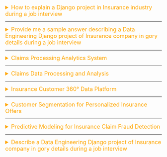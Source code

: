 <details><summary style="font-size:18px;color:Orange;text-align:left">How to explain a Django project in Insurance industry during a job interview</summary>

Explaining a Django project in the insurance and reinsurance industry during a job interview should focus on showcasing your technical skills, problem-solving abilities, and how you can contribute to the specific needs of the industry. Here's a structured way to explain such a project:

-   `Introduction`:

Start by providing a brief overview of the insurance and reinsurance industry. Mention the importance of data management, risk assessment, and customer service.

-   `Project Description`:

Describe the specific project you worked on using Django. For example, you could say, "I worked on a Django project for an insurance and reinsurance company where our main goal was to streamline policy management and claims processing". Highlight the key features and functionalities of the Django project. This could include aspects like:

#### 1. User Authentication

-   Explain how users (customers, agents, underwriters, etc.) are authenticated and authorized to access relevant information.
-   Discuss the implementation of secure user authentication mechanisms.
-   Highlight how role-based access control is used to ensure that only authorized personnel can access sensitive information.

In a Django project within the insurance domain, the authentication and authorization processes are paramount to ensure secure access to information for different user roles such as customers, agents, and underwriters. The implementation of robust user authentication mechanisms is fundamental to guaranteeing the integrity and confidentiality of sensitive data.

Django offers a versatile authentication system that includes features like user registration, password hashing, and session management. When users interact with the system, they are required to provide valid credentials to authenticate themselves. This process involves checking the entered credentials against stored user information in the database, ensuring that only authorized individuals gain access.

To enhance security further, Django incorporates protective measures such as password hashing. User passwords are stored in a hashed and salted format, mitigating the risk of unauthorized access even in the event of a data breach. This ensures that sensitive information remains confidential and is not susceptible to common security threats like password attacks.

Role-based access control (RBAC) plays a crucial role in determining the level of access each user is granted within the system. Different user roles, including customers, agents, and underwriters, are defined, each associated with specific permissions and responsibilities. For instance, a customer may have access to their policy details and claims history, while an underwriter may be granted permissions to assess and modify policy terms.

The RBAC system is implemented through Django's built-in permissions and groups. Permissions are assigned to actions, and groups are created to represent different roles. Users are then assigned to these groups based on their roles, ensuring that they inherit the associated permissions. This ensures that only authorized personnel can access and manipulate sensitive information, contributing to a secure and controlled environment.

In summary, the Django project leverages its robust authentication system to verify user identities securely, utilizing features like password hashing. Role-based access control is implemented to finely manage and restrict access, allowing different user roles to interact with the system according to their specific responsibilities. This multi-layered approach ensures that only authenticated and authorized individuals, based on their roles, can access relevant and sensitive information within the insurance platform.

#### 2. Policy Management

-   Describe how policies are created, managed, and stored in the system. Mention any automation or customization features.
-   Describe how the project handles the creation, modification, and management of insurance policies.
-   Highlight any unique features, such as customizable policy templates or dynamic policy creation workflows.

In the context of a Django project within the insurance domain, the creation, management, and storage of policies are integral components that contribute to the efficiency and flexibility of the system. The project employs a comprehensive approach to handle policies, combining automation, customization, and unique features to streamline policy-related processes.

-   `Creation, Management, and Storage of Policies`:

    -   Policies are created and managed through Django's robust data modeling and relational database capabilities. The system leverages Django's Object-Relational Mapping (ORM) to define a Policy model, encapsulating the essential attributes and details of an insurance policy. Policies are then stored in the database, ensuring data integrity and providing a structured framework for retrieval and modification.
    -   The management of policies involves the use of Django's admin interface, where authorized personnel, such as administrators or underwriters, can view, edit, and create policies seamlessly. The admin interface provides a user-friendly and customizable platform for interacting with policy data.

-   `Automation and Customization`:

    -   The Django project incorporates automation features to streamline policy-related processes. For example, the system may automate the generation of policy numbers, ensuring uniqueness and adherence to predefined formats. Automation also extends to the calculation of premiums based on dynamic factors such as risk assessments, coverage options, and client profiles.
    -   Customization features are implemented to cater to the diverse needs of different insurance products and lines of business. Django's flexibility allows the creation of customizable policy templates that can be tailored to specific types of insurance, whether it be auto, home, or life insurance. These templates serve as blueprints for creating new policies, ensuring consistency and adherence to predefined business rules.

-   `Dynamic Policy Creation Workflows`:

    -   The Django project may feature dynamic policy creation workflows to accommodate varying business requirements and regulatory constraints. This involves the implementation of conditional logic and decision trees during the policy creation process. For instance, the system may prompt underwriters to input additional information based on the type of policy or trigger automated validation checks before a policy is finalized.

-   `Unique Features`:
    -   Unique features within the project could include the ability to attach digital documents or contracts to policies, facilitating a paperless workflow. Additionally, the project might integrate with external data sources for real-time information, such as weather conditions for property insurance or health data for life insurance.

In summary, the Django project excels in its approach to policy creation, management, and storage by combining the inherent capabilities of the Django framework with automation, customization, and unique features. The result is a flexible and scalable system that adapts to the specific needs of the insurance industry, providing a reliable platform for efficient policy handling.

#### 3. Claims Processing

-   Explain how the system handles claims, from submission to approval and payment. Discuss any workflow automation.
-   Explain the system's approach to handling claims submissions and processing.
-   Emphasize any integrations or automation that streamline the claims assessment and approval process.

the handling of claims is a critical aspect that involves a structured and efficient process from submission to approval and payment. The system is designed to manage claims seamlessly, incorporating workflow automation, a streamlined claims submission process, and integrations to enhance the efficiency of claims assessment and approval.

**Claims Handling Process**

-   `Claims Submission`:

    -   Policyholders can submit claims through user-friendly interfaces provided by the Django project. The system captures essential information, including details of the incident, supporting documents, and any relevant multimedia (photos, videos).
    -   Django's form handling capabilities ensure data accuracy and validation during the claims submission process.

-   `Claims Processing Workflow`:

    -   The Django project implements a structured workflow for claims processing. This may involve multiple stages such as initial review, assessment, investigation, and approval.
    -   Workflow automation features may trigger specific actions based on predefined conditions. For example, a claim with a low financial impact may follow an expedited approval process, while high-value claims may undergo additional scrutiny.

-   `Integration with External Systems`:

    -   Integrations with external systems play a crucial role in streamlining claims assessment. The project may integrate with external databases, weather APIs, or third-party services for real-time data. For instance, in the case of auto insurance claims, integration with accident databases could provide additional details for assessment.

-   `Automation in Assessment`:

    -   The system may automate certain aspects of claims assessment, such as calculating the estimated cost of repairs for property insurance or analyzing medical reports for health insurance claims.
    -   Automation features can assist in the detection of potential fraud through pattern recognition and anomaly detection algorithms.

-   `Communication and Updates`:

    -   Django's capabilities enable efficient communication with claimants. Automated notifications and updates can be sent to policyholders, keeping them informed about the status of their claims.
    -   Integration with communication channels such as email or SMS ensures timely and transparent communication throughout the claims process.

-   `Approval and Payment`:

        - The system facilitates a streamlined approval process, ensuring that claims meeting predefined criteria are approved efficiently.

Integration with payment gateways or financial systems enables the direct processing of claim payments, providing a seamless experience for policyholders.

**Benefits and Efficiency**

-   The Django project's approach to claims handling ensures transparency, reduces processing time, and minimizes the administrative burden. Automation not only accelerates the claims assessment but also enhances accuracy and consistency in decision-making.

In conclusion, the Django project excels in its handling of insurance claims by integrating workflow automation, efficient claims submission processes, and external data sources. These features collectively contribute to a responsive, transparent, and streamlined claims management system within the insurance framework.

#### Integration

-   If applicable, talk about integrations with external data sources or third-party services.
-   If applicable, describe how the Django project integrates with external databases, third-party APIs, or other systems in the insurance ecosystem.
-   Discuss the advantages of such integrations in terms of data accuracy and efficiency.

Integrations with external data sources and third-party services play a crucial role in enhancing the functionality, data accuracy, and overall efficiency of the system. The Django project is designed to seamlessly connect with external databases, third-party APIs, and other systems within the insurance ecosystem, providing several advantages in terms of data enrichment and operational efficiency.

**Integrations with External Data Sources**

-   `External Databases`

    -   The Django project may integrate with external databases, such as industry databases, to access and retrieve supplementary information relevant to policies, claims, or customer profiles.
    -   By linking with authoritative databases, the project ensures that the system is enriched with up-to-date and accurate data, contributing to better decision-making.

-   `Third-Party APIs`

    -   Integration with third-party APIs is a common feature in the Django project, facilitating real-time data exchange with external services. For instance, weather APIs can provide data relevant to property insurance claims, and accident databases can offer details for auto insurance assessments.
    -   Third-party APIs contribute to a more comprehensive understanding of risk factors and assist in automating certain aspects of claims processing and underwriting.

**Advantages of Integrations**

-   `Data Accuracy`

    -   Integrating with external data sources ensures that the Django project is constantly fed with accurate and current information. This is particularly crucial in the insurance industry, where precise data is essential for risk assessment, claims processing, and policy management.

-   `Operational Efficiency`

    -   By leveraging external data sources and third-party services, the Django project streamlines various processes. For example, automated data retrieval from external databases reduces the need for manual data entry, minimizing errors and enhancing operational efficiency.
    -   Real-time integration with APIs allows the project to respond dynamically to changing circumstances, such as adjusting premiums based on updated risk assessments.

-   `Enriched Decision-Making`

    -   Integrations contribute to enriched decision-making by providing a holistic view of the insured assets, policyholders, and external factors that may impact claims. This leads to more informed underwriting decisions and optimized claims processing.

-   `Scalability and Adaptability`

    -   The Django project's modular structure and flexibility enable seamless integration with new data sources and services as the insurance ecosystem evolves. This ensures scalability and adaptability to changing industry standards and technological advancements.

In summary, the Django project's integrations with external data sources and third-party services are pivotal components that enhance data accuracy, operational efficiency, and decision-making within the insurance domain. By staying connected to authoritative databases and leveraging real-time APIs, the project creates a robust and adaptive ecosystem that aligns with the dynamic nature of the insurance industry.

#### Compliance

-   Explain how the project ensures compliance with industry regulations and standards.
-   Detail the steps taken to ensure the project complies with industry regulations.
-   Discuss security measures implemented to protect sensitive data, both in transit and at rest.

ensuring compliance with industry regulations and standards is paramount. The project employs a comprehensive approach, incorporating specific steps and security measures to meet regulatory requirements and safeguard sensitive data, both in transit and at rest.

**Ensuring Compliance with Industry Regulations**

-   Regulatory Framework Assessment:
    -   The Django project begins by conducting a thorough assessment of the regulatory framework governing the insurance industry. This includes understanding and aligning with regional, national, and international regulations relevant to data privacy, security, and insurance operations.
-   Policy Adherence:
    -   The project translates regulatory requirements into internal policies and procedures. Clear documentation ensures that all team members are aware of and adhere to compliance standards, covering areas such as data handling, customer privacy, and claims processing.
-   Regular Compliance Audits: - To maintain ongoing compliance, the Django project incorporates regular internal audits. These audits assess the adherence to established policies and identify areas for improvement. Additionally, external audits may be conducted by third-party entities to provide an unbiased evaluation of compliance measures.

**Security Measures for Sensitive Data**

-   Data Encryption:
    -   The project prioritizes the use of encryption protocols to safeguard sensitive data during transmission. Transport Layer Security (TLS) or Secure Sockets Layer (SSL) encryption is implemented to secure data in transit and prevent unauthorized access.
-   Secure Storage Practices:
    -   Sensitive data at rest, such as customer information and policy details, is stored securely using encryption algorithms. Django's built-in security features and compatibility with encryption libraries ensure robust protection of data stored in databases.
-   Access Controls and Authentication:
    -   Access controls are implemented to restrict unauthorized access to sensitive areas of the system. Multi-factor authentication (MFA) may be enforced for users handling critical functions, adding an extra layer of security.
-   Audit Trails:
    -   The Django project includes comprehensive audit trails that log and monitor user activities, especially those involving sensitive data. This feature ensures accountability and facilitates the identification of any unusual or potentially malicious behavior.
-   Regular Security Updates:
    -   The project stays current with security best practices by promptly applying updates and patches. This includes updates to the Django framework, underlying libraries, and any third-party components used in the project.
-   Incident Response Plan: - In the event of a security incident, the Django project has a well-defined incident response plan. This plan includes steps for containment, investigation, communication, and resolution, ensuring a swift and effective response to security threats.

**Advantages and Assurance**

-   The adherence to industry regulations and implementation of robust security measures not only ensures compliance but also instills confidence among stakeholders, including customers, regulatory authorities, and business partners. The project's commitment to data protection and regulatory compliance enhances its reputation and trustworthiness within the insurance ecosystem.

In conclusion, the Django project's approach to compliance with industry regulations involves a meticulous assessment, policy adherence, and the implementation of robust security measures. By addressing regulatory requirements and safeguarding sensitive data, the project establishes a secure and trustworthy foundation within the insurance industry.

#### Risk Assessment

-   Mention how the system assesses risks, potentially using data analytics and machine learning for underwriting.

#### Reporting and Analytics

-   Discuss how the project provides insights through reporting and analytics, helping in decision-making.

---

-   `Challenges`: Discuss any challenges you faced during the project, such as data security, scalability, or compliance with industry-specific regulations.
-   `Your Role`: Describe your role in the project. For instance, mention if you were a developer, team lead, or architect. Explain your responsibilities and contributions.
-   `Technologies Used`: List the technologies and tools used in the project. This may include Django, Python, databases (e.g., PostgreSQL), front-end frameworks (e.g., React), and any specific libraries or APIs relevant to insurance data.
-   `Results and Impact`: Explain the positive outcomes of the project. Discuss how it improved efficiency, reduced manual work, increased customer satisfaction, or lowered operational costs.
-   `Future Improvements`: Mention any potential future improvements or enhancements to the project, such as adding AI for risk assessment, expanding to mobile platforms, or enhancing customer self-service features.
-   `Conclusion`: Summarize your explanation, emphasizing your experience in developing a Django project tailored to the insurance and reinsurance industry's needs.

Remember to tailor your explanation to the job you're interviewing for, highlighting the aspects of the project that align with the company's goals and requirements.

</details>

---

<details><summary style="font-size:18px;color:Orange;text-align:left">Provide me a sample answer describing a Data Engineering Django project of Insurance company in gory details during a job interview</summary>

Interviewer: Can you describe your experience with Data Engineering projects, particularly within an insurance company?

-   `Candidate`:

Certainly! In my previous role at XYZ Insurance, I spearheaded a Data Engineering project aimed at optimizing data processing and analysis through a Django-based system. The primary goal was to streamline data workflows, enhance analytics capabilities, and ultimately contribute to informed decision-making processes.

-   `Objective`: To build a robust and scalable data engineering solution to handle diverse insurance data sources, automate data workflows, and facilitate advanced analytics.

-   `Key Components`:

    -   `Data Ingestion`: Implemented a Django-based data ingestion system to aggregate data from various sources, including policy information, claims data, and external databases. The system utilized Django's ORM for efficient data modeling and integration.
    -   `ETL Processes`: Developed Extract, Transform, Load (ETL) processes using Django management commands. This allowed us to transform raw data into a structured format suitable for analytics while adhering to Django's DRY (Don't Repeat Yourself) principles.
    -   `Claims Processing Automation`: Integrated Django signals to automate claims processing workflows. This involved real-time updates to the database triggered by specific events, enabling faster processing and reducing manual intervention.
    -   `Data Warehousing`: Utilized Django migrations to design and manage a relational data warehouse. The warehouse served as a centralized repository for clean and processed data, facilitating efficient querying and reporting.
    -   `RESTful APIs for Analytics`: Built RESTful APIs using Django REST Framework to expose data for analytics and reporting purposes. This allowed seamless integration with visualization tools like Tableau for creating interactive dashboards.
    -   `Security Measures`: Implemented Django's built-in security features, including authentication and authorization mechanisms, to ensure data privacy and compliance with industry regulations.

-   `Technology Stack`:

    -   `Backend Framework`: Django with Django REST Framework.

    -   `Database`: PostgreSQL for relational data warehousing.

    -   `Data Processing`: Custom Django management commands for ETL processes.

    -   `API Documentation`: Utilized Django REST Swagger for API documentation.

-   `Achievements and Impact`:

    -   `Efficiency Gains`: Reduced data processing time by X% through streamlined workflows, leading to quicker decision-making.

    -   `Improved Analytics`: The availability of clean and structured data enhanced analytics capabilities, resulting in more accurate insights.

    -   `Scalability`: The Django-based system proved highly scalable, accommodating increased data volumes as the company grew.

-   `Challenges Overcome`:

    -   `Data Complexity`: Dealing with diverse data sources and formats required careful schema design and transformation logic.

    -   `Ensuring Data Consistency`: Implemented Django's transaction management to ensure data consistency during complex ETL processes.

-   `Future Enhancements`:

    -   `Real-time Analytics`: Exploring the integration of streaming analytics to enable real-time data insights.

    -   `Machine Learning Integration`: Considering the incorporation of Django with machine learning libraries for predictive analytics in claims processing.

-   `Lessons Learned`:
    -   Emphasized the importance of leveraging Django's powerful features for rapid development while maintaining code readability and maintainability.
    -   Iterative development and continuous feedback loops were crucial in addressing evolving data requirements.
    -   In summary, the Data Engineering Django project at XYZ Insurance showcased my ability to design and implement scalable, secure, and efficient data pipelines within the insurance domain. The use of Django facilitated rapid development and adherence to best practices, contributing to the overall success of the project.

This response provides a comprehensive overview of the Data Engineering Django project, emphasizing key components, achievements, challenges, technology stack, and future enhancements. It demonstrates the candidate's proficiency in leveraging Django for building robust data engineering solutions in an insurance company setting.

</details>

---

<details><summary style="font-size:18px;color:Orange;text-align:left">Claims Processing Analytics System</summary>

-   `Objective`: To build a data engineering pipeline that processes and analyzes insurance claims data to optimize claims processing efficiency, fraud detection, and customer satisfaction.

-   `Key Steps and Components`:

    -   `Data Collection and Ingestion`:

        -   Collect raw data from various sources such as insurance claims forms, online submissions, and call center records.
        -   Ingest the data into a data lake or cloud storage, such as Amazon S3, using tools like Apache Kafka or AWS S3 SDK for Python.

    -   `Data Cleaning and Transformation`:

        -   Cleanse and preprocess the data to remove duplicates, handle missing values, and correct errors.
        -   Transform raw data into structured formats using Python libraries like Pandas, ensuring data consistency.

    -   `Data Integration`:

        -   Integrate data from different sources and sources into a unified schema using ETL (Extract, Transform, Load) processes.
        -   Merge data related to policyholders, claims, customer interactions, and historical records.

    -   `Data Quality and Validation`:

        -   Implement data validation checks to identify anomalies, outliers, and inconsistencies in the data.
        -   Develop quality checks to ensure data accuracy and integrity throughout the pipeline.

    -   `Data Storage`:

        -   Store cleansed and transformed data in a data warehouse such as Amazon Redshift or Google BigQuery for efficient querying and analysis.

    -   `ETL Processing`:

        -   Implement ETL jobs using Apache Spark or Apache Airflow to process and transform the data at scale.
        -   Aggregate data to calculate claim approval rates, average processing time, and other relevant metrics.

    -   `Claims Analytics`:

        -   Perform exploratory data analysis to identify trends, patterns, and anomalies in the claims data.
        -   Use Python visualization libraries like Matplotlib or Seaborn to create insightful visualizations.

    -   `Fraud Detection`:

        -   Implement machine learning models in Python using libraries like Scikit-learn or TensorFlow to detect potential fraudulent claims.
        -   Train models on historical data and deploy them to identify suspicious patterns in real-time claim submissions.

    -   `Performance Optimization`:

        -   Monitor and optimize the performance of ETL jobs and data processing pipelines.
        -   Implement caching and partitioning strategies to improve query speed and reduce latency.

    -   `Reporting and Dashboards`:

        -   Develop interactive dashboards using tools like Power BI, Tableau, or Python libraries like Plotly and Dash.
        -   Create reports that provide insights to claims adjusters, managers, and stakeholders.

    -   `Automation and Scheduling`:

        -   Schedule ETL jobs to run at specified intervals using tools like Apache Airflow or AWS Lambda.
        -   Automate data updates, transformations, and analytics to ensure real-time insights.

    -   `Data Privacy and Security`:

        -   Implement data encryption, access controls, and data masking to ensure compliance with data privacy regulations like GDPR or HIPAA.

    -   `Scalability and Performance`:

        -   Design the architecture to handle increasing data volumes efficiently, using technologies like distributed computing and cloud services.

    -   `Documentation and Collaboration`:

        -   Document the project architecture, data flows, transformations, and codebase for future reference.
        -   Collaborate with cross-functional teams including data scientists, business analysts, and domain experts.

-   `Conclusion`: This Python Data Engineering project in the Insurance domain aims to optimize claims processing, enhance fraud detection, and provide actionable insights to improve customer satisfaction. By leveraging data engineering best practices and Python tools, the project contributes to efficient claims management and strategic decision-making within the insurance company.

</details>

---

<details><summary style="font-size:18px;color:Orange;text-align:left">Claims Data Processing and Analysis</summary>

**Project Overview**:

-   The objective of this project is to develop a comprehensive data processing and analysis system for insurance claims data.
-   The system will automate the ingestion, transformation, and analysis of claims data from various sources to provide actionable insights for better decision-making.

**Project Description**:

-   `Data Sources`:

    -   Claims data originates from multiple sources, including policyholders, agents, adjusters, and third-party databases.
    -   Data sources may include structured data (e.g., policy details, claim amounts) and unstructured data (e.g., claim descriptions, images).

-   `Data Ingestion`:

    -   Implement data connectors and ingestion pipelines to collect claims data from diverse sources.
    -   Ensure data validation and verification during ingestion to maintain data quality.

-   `Data Transformation`:

    -   Design ETL processes to clean, preprocess, and standardize the claims data.
    -   Apply natural language processing (NLP) techniques to extract insights from unstructured data, such as claim descriptions and images.

-   `Data Storage`:

    -   Set up a data warehouse or data lake to store the processed claims data securely.
    -   Utilize appropriate database technologies (SQL, NoSQL) for efficient storage and retrieval.

-   `Data Modeling`:

    -   Create data models and schemas to support analytical queries and reporting.
    -   Implement star or snowflake schemas for efficient data analysis.

-   `Data Analytics`:

    -   Develop data analytics algorithms and models to detect fraudulent claims, assess risk, and optimize claims processing.
    -   Generate descriptive and predictive analytics reports for claims adjusters and management.

-   `Real-time Processing`:

    -   Implement real-time data processing for high-priority claims or fraud detection, utilizing stream processing technologies.

-   `Dashboard and Reporting`:

    -   Create interactive dashboards and reports using data visualization tools (e.g., Tableau, Power BI) to provide actionable insights to stakeholders.

-   `Data Governance`:

    -   Establish data governance policies to ensure data quality, privacy, and compliance with industry regulations (e.g., HIPAA, GDPR).

-   `Automation`:

    -   Set up automated workflows for claims approval, denial, and processing based on predefined rules and analytics.

-   `Integration`:

    -   Integrate the claims data processing system with existing insurance systems, such as policy management and customer databases, for a unified view of customer and claims data.

-   `Performance Monitoring`:

    -   Implement monitoring and alerting systems to track the performance and reliability of the claims data processing pipeline.

-   Conduct regular performance tuning and optimization.

-   `Collaboration`:

    -   Collaborate with claims adjusters, underwriters, and fraud investigators to refine data analytics models and improve claims handling processes.

-   `Documentation`:

    -   Maintain comprehensive documentation for data pipelines, data models, and analytics workflows to ensure knowledge transfer and compliance.

-   `Project Evaluation`:

    -   Continuously evaluate the project's impact on operational efficiency, fraud reduction, and customer satisfaction.

-   Make iterative improvements based on feedback and changing business needs.

-   `Future Enhancements`:

    -   Consider future enhancements, such as incorporating machine learning models for predictive claims analysis or expanding real-time processing capabilities.

-   `Security and Compliance`:

    -   Ensure robust data security measures and compliance with insurance industry regulations and data protection laws.

This "Claims Data Processing and Analysis" project is vital for insurance companies to streamline claims operations, reduce fraudulent activities, enhance customer experiences, and make data-driven decisions. It leverages data engineering techniques and advanced analytics to optimize processes and deliver value to both the insurance company and its policyholders.

</details>

---

<details><summary style="font-size:18px;color:Orange;text-align:left">Insurance Customer 360° Data Platform</summary>

`Project Title`:

-   `Project Overview`:

    -   The primary goal of this project is to develop a Customer 360° data platform that consolidates customer data from multiple sources, enabling the insurance company to gain deeper insights into its customers' behaviors, preferences, and needs.
    -   the objective is to create a unified and comprehensive view of customer data by integrating and analyzing data from various sources to enhance customer service, marketing, and risk assessment.

**Project Description**:

-   `Data Sources`:

    -   Customer data is scattered across various internal systems and external sources, including policy databases, claims records, customer interactions, and external data providers.

-   `Data Ingestion`:

    -   Implement data connectors and ETL pipelines to extract customer data from disparate sources, ensuring data quality and consistency.

-   `Data Transformation`:

    -   Cleanse, transform, and enrich customer data to create a standardized and homogenized dataset.
    -   Handle data deduplication and resolution to ensure a single customer view.

-   `Data Storage`:

    -   Set up a central data repository (data warehouse or data lake) to store the consolidated customer data.
    -   Implement data partitioning and indexing for efficient data retrieval.

-   `Data Integration`:

    -   Integrate data from various systems, such as policy management, claims processing, CRM, and marketing automation, to provide a holistic customer view.

-   `Data Modeling`:

    -   Design and maintain data models that support customer segmentation, personalization, and predictive analytics.
    -   Create data models for customer lifetime value (CLV) and customer journey analysis.

-   `Data Analytics`:

    -   Develop customer analytics models to understand customer behavior, preferences, and churn prediction.
    -   Implement recommendation engines for cross-selling and upselling opportunities.

-   `Real-time Data Updates`:

    -   Establish mechanisms for real-time data updates, ensuring that customer data remains current and reflects recent interactions.

-   `Customer Insights Dashboard`:

    -   Create a customer insights dashboard that provides a user-friendly interface for business stakeholders to explore customer data and gain actionable insights.

-   `Data Privacy and Security`:

    -   Implement robust data privacy and security measures to protect sensitive customer information and ensure compliance with regulations like GDPR or HIPAA.

-   `Automation`:

    -   Set up automated processes for data synchronization, data quality checks, and data enrichment.
    -   Schedule regular data refreshes and updates.

-   `Performance Monitoring`:

    -   Implement monitoring and alerting systems to track the performance and reliability of data pipelines and analytics.
    -   Optimize query performance for complex customer analysis.

-   `Collaboration`:

    -   Collaborate with marketing teams, customer service representatives, and underwriters to align data insights with business strategies.

-   `Documentation`:

    -   Maintain documentation for data integration processes, data models, and analytics workflows to ensure transparency and knowledge sharing.

-   `Project Evaluation`:

    -   Continuously assess the impact of the Customer 360° Data Platform on customer retention, marketing effectiveness, and overall business performance.
    -   Make data-driven decisions to refine customer engagement strategies.

-   `Scalability and Future Enhancements`:
    -   Plan for scalability as the volume of customer data grows.
    -   Consider future enhancements, such as integrating social media data, sentiment analysis, and AI-driven chatbots for improved customer interactions.

The "Customer 360° Data Platform" project empowers the insurance company to provide personalized services, enhance customer satisfaction, optimize marketing efforts, and make informed decisions. It leverages data engineering principles and advanced analytics to create a unified and enriched customer view that is essential for competitiveness in the insurance industry.

</details>

---

<details><summary style="font-size:18px;color:Orange;text-align:left">Customer Segmentation for Personalized Insurance Offers</summary>

`Objective`: To create a data engineering pipeline that segments insurance customers based on their profiles, behaviors, and preferences. This segmentation will be used to tailor personalized insurance offers and improve customer engagement.

-   Key Steps and Components:

    -   `Data Collection and Integration`:

        -   Gather customer data from various sources, including policyholder information, claims history, demographic data, and interaction logs.
        -   Integrate data from different sources using ETL processes to create a comprehensive customer dataset.

    -   `Data Cleansing and Preparation`:

        -   Cleanse and preprocess the data to handle missing values, outliers, and inconsistencies.
        -   Perform data enrichment by incorporating external data sources, such as credit scores or social media data.

    -   `Feature Engineering`:

        -   Create relevant features from the raw data that capture customer attributes and behaviors.
        -   Calculate customer lifetime value, policy tenure, claim frequency, and other metrics.

    -   `Customer Segmentation`:

        -   Apply clustering algorithms such as K-means or hierarchical clustering to segment customers based on their feature profiles.
        -   Utilize Python libraries like Scikit-learn or KMeans from PySpark MLlib.

    -   `Data Storage and Persistence`:

        -   Store the processed and segmented customer data in a data warehouse or database for efficient querying and analysis.

    -   `Personalized Offer Generation`:

        -   Develop recommendation models using collaborative filtering or content-based filtering to suggest insurance products to customers.
        -   Leverage machine learning libraries like Surprise or TensorFlow to build recommendation engines.

    -   `Campaign Management`:

        -   Create marketing campaigns that target specific customer segments with personalized insurance offers.
        -   Implement A/B testing strategies to evaluate the effectiveness of different offers.

    -   `Real-time Customer Insights`:

        -   Streamline data processing for real-time insights using technologies like Apache Kafka or AWS Kinesis.
        -   Provide customer support teams with real-time information to enhance customer interactions.

    -   `Data Governance and Compliance`:

        -   Ensure compliance with data protection regulations by implementing data masking, encryption, and access controls.
        -   Document data lineage, data dictionaries, and compliance measures.

    -   `Monitoring and Performance Optimization`:

        -   Monitor the performance of the data pipeline and ETL jobs to ensure smooth data processing.
        -   Optimize query performance using indexing, partitioning, and caching techniques.

    -   `Visualization and Reporting`:

        -   Develop dashboards and visualizations using tools like Power BI or Python libraries like Plotly to communicate customer segmentation insights.
        -   Provide business users with interactive reports for strategic decision-making.

    -   `Automation and Scheduling`:

        -   Schedule ETL jobs and data processing tasks to run periodically using tools like Apache Airflow or cron jobs.
        -   Automate personalized offer generation and delivery based on predefined rules.

    -   `Customer Feedback Analysis`:

        -   Incorporate customer feedback from surveys, reviews, and social media to enhance segmentation and offer strategies.
        -   Utilize natural language processing (NLP) techniques to extract insights from unstructured feedback data.

-   Conclusion:
    -   This Python Data Engineering project in the Insurance domain focuses on leveraging customer data to create personalized insurance offers and enhance customer engagement. By applying data engineering practices, machine learning, and real-time processing, the project aims to improve customer satisfaction, increase policyholder retention, and drive business growth for the insurance company.

</details>

---

<details><summary style="font-size:18px;color:Orange;text-align:left">Predictive Modeling for Insurance Claim Fraud Detection</summary>

**Project Title**:

-   Predictive Modeling for Insurance Claim Fraud Detection

**Project Overview**:

-   The goal of this machine learning project is to develop a predictive model that can identify potentially fraudulent insurance claims. Insurance companies face significant financial losses due to fraudulent claims, and machine learning can play a crucial role in automating fraud detection. - describe a hypothetical machine learning project in the insurance domain in detail to help you prepare for a job interview. Please note that this is a fictional project, but it includes common elements found in real-world insurance-related machine learning projects.

**Project Phases**:

-   `Data Collection`:

    -   Collect historical insurance claims data, including both legitimate and fraudulent claims.
    -   Relevant data might include policyholder information, claim details, accident descriptions, and any investigations or outcomes.

-   `Data Preprocessing`:

    -   Clean and preprocess the collected data. This involves handling missing values, outliers, and data transformations.
    -   Create a feature engineering process to extract relevant information, such as claim amounts, policy types, and claim timestamps.

-   `Data Labeling`:

    -   Annotate the data to identify which claims are fraudulent (positive class) and which are legitimate (negative class).
    -   This could be a manual process or, if historical data contains labeled fraud cases, you can use that.

-   `Feature Engineering`:

    -   Engineer features that capture important information for fraud detection, such as claim frequency, claim amount, policyholder history, and more.
    -   Utilize domain knowledge to create meaningful features.

-   `Model Selection`:

    -   Choose appropriate machine learning algorithms for the problem. Common choices include logistic regression, random forests, gradient boosting, and neural networks.
    -   Evaluate various models using appropriate evaluation metrics (e.g., precision, recall, F1-score, ROC-AUC) through cross-validation.

-   `Model Training`:

    -   Train selected models on the labeled dataset.
    -   Optimize hyperparameters to improve model performance.
    -   Implement techniques for handling class imbalance if necessary, like oversampling or using different sampling strategies.

-   `Model Evaluation`:

    -   Evaluate the models on a hold-out validation set to assess their performance.
    -   Use metrics like precision, recall, and F1-score to measure the model's effectiveness in identifying fraudulent claims while minimizing false positives.

-   `Model Deployment`:

    -   Deploy the best-performing model into a production environment within the insurance company's workflow.
    -   Integrate the model with existing systems to automate the fraud detection process.

-   `Monitoring and Maintenance`:

    -   Set up monitoring to regularly check the model's performance in production.
    -   Retrain the model periodically with new data to adapt to evolving fraud patterns.

-   `Documentation and Reporting`:

    -   Maintain thorough documentation of the project, including data preprocessing steps, model selection, and deployment procedures.
    -   Provide regular reports on the model's performance to stakeholders.

-   `Key Challenges`:

    -   `Imbalanced Data`: Dealing with imbalanced data, where legitimate claims significantly outnumber fraudulent claims, requires careful handling to avoid biased models.
    -   `Privacy and Compliance`: Ensuring compliance with data privacy regulations while collecting and processing sensitive customer information is critical.
    -   `Model Explainability`: Providing explanations for model predictions is essential, especially in the insurance domain, where decisions have significant consequences.
    -   `Adaptation to New Frauds`: The model should be able to adapt to new fraud schemes that emerge over time.

-   `Benefits`:

    -   `Cost Savings`: Detecting fraudulent claims early can save insurance companies substantial amounts of money.
    -   `Efficiency`: Automation reduces the need for manual review of claims, improving operational efficiency.
    -   `Improved Customer Experience`: Faster claim processing for legitimate claims enhances customer satisfaction.

-   `Conclusion`: The "Predictive Modeling for Insurance Claim Fraud Detection" project leverages machine learning to identify potentially fraudulent insurance claims, ultimately leading to cost savings, operational efficiency, and improved customer experience for the insurance company. It involves data collection, preprocessing, model development, and deployment, along with ongoing monitoring and adaptation to evolving fraud patterns. Effective communication, collaboration with domain experts, and adherence to privacy and compliance regulations are crucial for the project's success.

</details>

---

<details><summary style="font-size:18px;color:Orange;text-align:left">Describe a Data Engineering Django project of Insurance company in gory details during a job interview</summary>

During a job interview, when asked to describe a Data Engineering Django project in the insurance industry, you should provide a comprehensive and detailed explanation of your experience. Here's a structured way to describe your Data Engineering Django project in the insurance sector:

-   `Introduction`:

Start by providing context about the insurance industry, emphasizing its data-driven nature and the need for efficient data management and analytics.

-   `Project Overview`: Explain the project in a nutshell

    -   Mention the project's name or code name.
    -   Describe the project's primary objective, such as optimizing data processing, improving analytics, or enhancing reporting capabilities.

-   `Key Components and Functionalities`: Delve into the essential components and functionalities of the project

    -   `Data Sources`: Describe the diverse data sources you worked with, including customer records, claims data, IoT devices, market data, and regulatory information.
    -   `Data Ingestion`: Explain how data was ingested into the system, including batch processing, real-time data streams, and data connectors.
    -   `Data Transformation`: Discuss the data transformation and cleaning processes that were necessary to prepare raw data for analysis. Mention any custom data transformation scripts or ETL (Extract, Transform, Load) pipelines you developed.
    -   `Data Warehousing`: Describe the data warehousing solution used, such as data lakes, data warehouses, or cloud-based storage. Highlight the database technologies and data models employed.
    -   `Data Quality Assurance`: Explain how the project ensured data quality and accuracy, such as data validation rules, outlier detection, and missing data handling.
    -   `Automation`: Mention any automation mechanisms or workflows implemented to reduce manual intervention, streamline data processing, and trigger alerts for anomalies.
    -   `Data Analytics`: Share insights into data analytics and reporting tools and techniques used, including SQL, data visualization platforms, and business intelligence tools.
    -   `Scalability and Performance`: Discuss how the project addressed scalability and performance issues, especially while dealing with large datasets or surges in data volume.
    -   `Data Security and Compliance`: Explain data security measures, encryption, access control, and how the project ensured compliance with industry regulations (e.g., GDPR, HIPAA).
    -   `API Integrations`: Mention any APIs developed or integrated to facilitate data exchange with external partners, third-party services, or regulatory bodies.
    -   `Monitoring and Logging`: Detail how the project monitored data pipelines and maintained robust logging for auditing, debugging, and performance optimization.

-   `Challenges Faced`:

Discuss any challenges that arose during the project, such as real-time data processing, data accuracy, regulatory constraints, and performance bottlenecks. Highlight your problem-solving approach.

-   `Your Role`: Elaborate on your role within the data engineering team

    -   Describe your specific responsibilities, which might include developing data pipelines, managing databases, analytics, or collaborating with data scientists.
    -   Explain your contributions to the project's success and any leadership or innovation you introduced.

-   `Technologies Used`:

List the technologies, tools, and frameworks you employed, including Django, Python, cloud services (e.g., AWS, Azure), ETL tools (e.g., Apache Nifi), databases (e.g., SQL, NoSQL), data warehousing solutions, data analytics tools, and version control systems.

-   `Outcomes and Impact`: Highlight the positive outcomes and impact of the project.

    -   Explain how the project led to faster data processing, improved data-driven decision-making, enhanced reporting accuracy, and more streamlined data management processes.
    -   Provide specific metrics or success stories that showcase the project's effectiveness.

-   `Future Directions`:

Discuss potential future directions for the project, such as expanding data sources, implementing machine learning for predictive analytics, or developing self-service data analytics tools for business users.

-   `Conclusion`:

Conclude by summarizing the importance of the project in the insurance industry, emphasizing its data-centric nature. Reinforce your skills and the value you can bring to your prospective employer based on this experience.
Remember to adapt your explanation to the specific job requirements and the company's data engineering needs.

</details>
